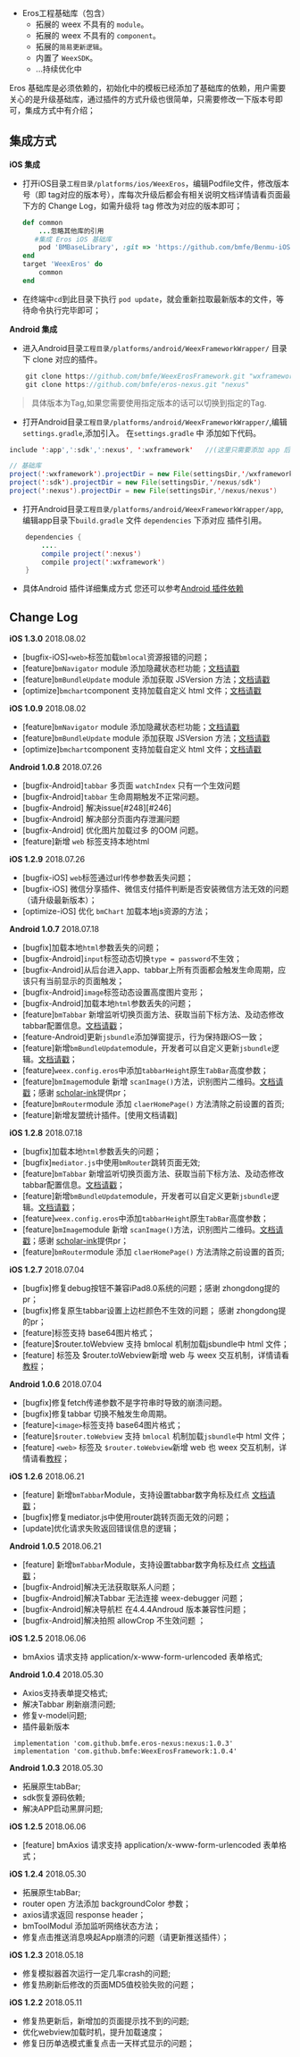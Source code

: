 * Eros工程基础库（包含）
  * 拓展的 weex 不具有的 `module`。
  * 拓展的 weex 不具有的 `component`。
  * 拓展的`简易更新逻辑`。
  * 内置了 `WeexSDK`。
  * ...持续优化中

Eros 基础库是必须依赖的，初始化中的模板已经添加了基础库的依赖，用户需要关心的是升级基础库，通过插件的方式升级也很简单，只需要修改一下版本号即可，集成方式中有介绍；

## 集成方式

**iOS 集成** <br>
* 打开iOS目录`工程目录/platforms/ios/WeexEros`，编辑Podfile文件，修改版本号（即 tag对应的版本号），库每次升级后都会有相关说明文档详情请看页面最下方的 Change Log，如需升级将 tag 修改为对应的版本即可；
	```ruby
	def common
    	...忽略其他库的引用
       #集成 Eros iOS 基础库
    	pod 'BMBaseLibrary', :git => 'https://github.com/bmfe/Benmu-iOS-Library.git', :tag => '版本号'
	end
	target 'WeexEros' do
    	common
	end
	```

* 在终端中`cd`到此目录下执行 `pod update`，就会重新拉取最新版本的文件，等待命令执行完毕即可；

**Android 集成**

* 进入Android目录`工程目录/platforms/android/WeexFrameworkWrapper/` 目录下 clone 对应的插件。

``` java
	git clone https://github.com/bmfe/WeexErosFramework.git "wxframework" 
	git clone https://github.com/bmfe/eros-nexus.git "nexus" 
```

> 具体版本为Tag,如果您需要使用指定版本的话可以切换到指定的Tag.


* 打开Android目录`工程目录/platforms/android/WeexFrameworkWrapper/`,编辑`settings.gradle`,添加引入。
在`settings.gradle` 中 添加如下代码。

``` java
include ':app',':sdk',':nexus', ':wxframework'   //(这里只需要添加 app 后面的 既 ：,':sdk',':nexus', ':wxframework' )

// 基础库
project(':wxframework').projectDir = new File(settingsDir,'/wxframework/eros-framework')
project(':sdk').projectDir = new File(settingsDir,'/nexus/sdk')
project(':nexus').projectDir = new File(settingsDir,'/nexus/nexus')

```

* 打开Android目录`工程目录/platforms/android/WeexFrameworkWrapper/app`,编辑app目录下`build.gradle` 文件 `dependencies` 下添对应 插件引用。

``` java
	dependencies {
		....
		compile project(':nexus')
        compile project(':wxframework')
	}
```

* 具体Android 插件详细集成方式 您还可以参考[Android 插件依赖](/zh-cn/android_plugin_integration)

## Change Log
**iOS 1.3.0** 2018.08.02<br>
* [bugfix-iOS]`<web>`标签加载`bmlocal`资源报错的问题；
* [feature]`bmNavigator` module 添加隐藏状态栏功能；[文档请戳](https://bmfe.github.io/eros-docs/#/zh-cn/eros_sdk_module?id=bmnavigator)
* [feature]`bmBundleUpdate` module 添加获取 JSVersion 方法；[文档请戳](https://bmfe.github.io/eros-docs/#/zh-cn/eros_sdk_module?id=bmbundleupdate)
* [optimize]`bmchart`component 支持加载自定义 html 文件；[文档请戳](https://bmfe.github.io/eros-docs/#/zh-cn/eros_sdk_component?id=图表组件)

**iOS 1.0.9** 2018.08.02<br>
* [feature]`bmNavigator` module 添加隐藏状态栏功能；[文档请戳](https://bmfe.github.io/eros-docs/#/zh-cn/eros_sdk_module?id=bmnavigator)
* [feature]`bmBundleUpdate` module 添加获取 JSVersion 方法；[文档请戳](https://bmfe.github.io/eros-docs/#/zh-cn/eros_sdk_module?id=bmbundleupdate)
* [optimize]`bmchart`component 支持加载自定义 html 文件；[文档请戳](https://bmfe.github.io/eros-docs/#/zh-cn/eros_sdk_component?id=图表组件)

**Android 1.0.8** 2018.07.26<br>
* [bugfix-Android]`tabbar` 多页面 `watchIndex` 只有一个生效问题
* [bugfix-Android]`tabbar` 生命周期触发不正常问题。
* [bugfix-Android] 解决issue[#248][#246]
* [bugfix-Android] 解决部分页面内存泄漏问题
* [bugfix-Android] 优化图片加载过多 的OOM 问题。
* [feature]新增 `web` 标签支持本地html

**iOS 1.2.9** 2018.07.26<br>
* [bugfix-iOS] `web`标签通过url传参参数丢失问题；
* [bugfix-iOS] 微信分享插件、微信支付插件判断是否安装微信方法无效的问题（请升级最新版本）；
* [optimize-iOS] 优化 `bmChart` 加载本地js资源的方法；


**Android 1.0.7** 2018.07.18<br>
* [bugfix]加载本地`html`参数丢失的问题；
* [bugfix-Android]`input`标签动态切换`type = password`不生效；
* [bugfix-Android]从后台进入app、tabbar上所有页面都会触发生命周期，应该只有当前显示的页面触发；
* [bugfix-Android]`image`标签动态设置高度图片变形；
* [bugfix-Android]加载本地`html`参数丢失的问题；
* [feature]`bmTabbar` 新增监听切换页面方法、获取当前下标方法、及动态修改tabbar配置信息。[文档请戳](https://bmfe.github.io/eros-docs/#/zh-cn/eros_sdk_module?id=bmTabbar)；
* [feature-Android]更新`jsbundle`添加弹窗提示，行为保持跟iOS一致；
* [feature]新增`bmBundleUpdate`module，开发者可以自定义更新`jsbundle`逻辑。[文档请戳](https://bmfe.github.io/eros-docs/#/zh-cn/eros_sdk_module?id=bmBundleUpdate)；
* [feature]`weex.config.eros`中添加`tabbarHeight`原生`TabBar`高度参数；
* [feature]`bmImage`module 新增 `scanImage()`方法，识别图片二维码。[文档请戳](https://bmfe.github.io/eros-docs/#/zh-cn/eros_sdk_module?id=bmimage)；感谢 [scholar-ink](https://github.com/scholar-ink)提供pr；
* [feature]`bmRouter`module 添加 `claerHomePage()` 方法清除之前设置的首页;
* [feature]新增友盟统计插件。[使用文档请戳]


**iOS 1.2.8** 2018.07.18<br>
* [bugfix]加载本地`html`参数丢失的问题；
* [bugfix]`mediator.js`中使用`bmRouter`跳转页面无效;
* [feature]`bmTabbar` 新增监听切换页面方法、获取当前下标方法、及动态修改tabbar配置信息。[文档请戳](https://bmfe.github.io/eros-docs/#/zh-cn/eros_sdk_module?id=bmTabbar)；
* [feature]新增`bmBundleUpdate`module，开发者可以自定义更新`jsbundle`逻辑。[文档请戳](https://bmfe.github.io/eros-docs/#/zh-cn/eros_sdk_module?id=bmBundleUpdate)；
* [feature]`weex.config.eros`中添加`tabbarHeight`原生`TabBar`高度参数；
* [feature]`bmImage`module 新增 `scanImage()`方法，识别图片二维码。[文档请戳](https://bmfe.github.io/eros-docs/#/zh-cn/eros_sdk_module?id=bmimage)；感谢 [scholar-ink](https://github.com/scholar-ink)提供pr；
* [feature]`bmRouter`module 添加 `claerHomePage()` 方法清除之前设置的首页;

**iOS 1.2.7** 2018.07.04<br>
* [bugfix]修复debug按钮不兼容iPad8.0系统的问题；感谢 zhongdong提的pr；
* [bugfix]修复原生tabbar设置上边栏颜色不生效的问题； 感谢 zhongdong提的pr；
* [feature]<image>标签支持 base64图片格式；
* [feature]$router.toWebview 支持 bmlocal 机制加载jsbundle中 html 文件；
* [feature] <web> 标签及 $router.toWebview新增 web 与 weex 交互机制，详情请看[教程](/zh-cn/base_extend?id=web-%E4%B8%8E-weex-%E4%BA%A4%E4%BA%92)；

**Android 1.0.6** 2018.07.04<br>
* [bugfix]修复fetch传递参数不是字符串时导致的崩溃问题。
* [bugfix]修复tabbar 切换不触发生命周期。
* [feature]`<image>`标签支持 base64图片格式；
* [feature]`$router.toWebview` 支持 `bmlocal` 机制加载`jsbundle`中 html 文件；
* [feature] `<web>` 标签及 `$router.toWebview`新增 web 也 weex 交互机制，详情请看[教程](/zh-cn/base_extend?id=web-%E4%B8%8E-weex-%E4%BA%A4%E4%BA%92)；

**iOS 1.2.6** 2018.06.21<br>
* [feature] 新增`bmTabbar`Module，支持设置tabbar数字角标及红点 [文档请戳](https://bmfe.github.io/eros-docs/#/zh-cn/eros_sdk_module?id=bmTabbar)；
* [bugfix]修复mediator.js中使用router跳转页面无效的问题；
* [update]优化请求失败返回错误信息的逻辑；

**Android 1.0.5** 2018.06.21<br>
* [feature] 新增`bmTabbar`Module，支持设置tabbar数字角标及红点 [文档请戳](https://bmfe.github.io/eros-docs/#/zh-cn/eros_sdk_module?id=bmTabbar)；
* [bugfix-Android]解决无法获取联系人问题；
* [bugfix-Android]解决Tabbar 无法连接 weex-debugger 问题；
* [bugfix-Android]解决导航栏 在4.4.4Androud 版本兼容性问题；
* [bugfix-Android]解决拍照 allowCrop 不生效问题 ；

**iOS 1.2.5** 2018.06.06<br>

* bmAxios 请求支持 application/x-www-form-urlencoded 表单格式;

**Android 1.0.4** 2018.05.30<br>

* Axios支持表单提交格式;
* 解决Tabbar 刷新崩溃问题;
* 修复v-model问题;
* 插件最新版本
```
 implementation 'com.github.bmfe.eros-nexus:nexus:1.0.3'
 implementation 'com.github.bmfe:WeexErosFramework:1.0.4'
```

**Android 1.0.3** 2018.05.30<br>

* 拓展原生tabBar;
* sdk恢复源码依赖;
* 解决APP启动黑屏问题;

**iOS 1.2.5** 2018.06.06<br>

* [feature] bmAxios 请求支持 application/x-www-form-urlencoded 表单格式；

**iOS 1.2.4** 2018.05.30<br>

* 拓展原生tabBar;
* router open 方法添加 backgroundColor 参数；
* axios请求返回 response header；
* bmToolModul 添加监听网络状态方法；
* 修复点击推送消息唤起App崩溃的问题（请更新推送插件）；

**iOS 1.2.3** 2018.05.18<br>

* 修复模拟器首次运行一定几率crash的问题;
* 修复热刷新后修改的页面MD5值校验失败的问题；

**iOS 1.2.2** 2018.05.11<br>

* 修复热更新后，新增加的页面提示找不到的问题;
* 优化webview加载时机，提升加载速度；
* 修复日历单选模式重复点击一天样式显示的问题；